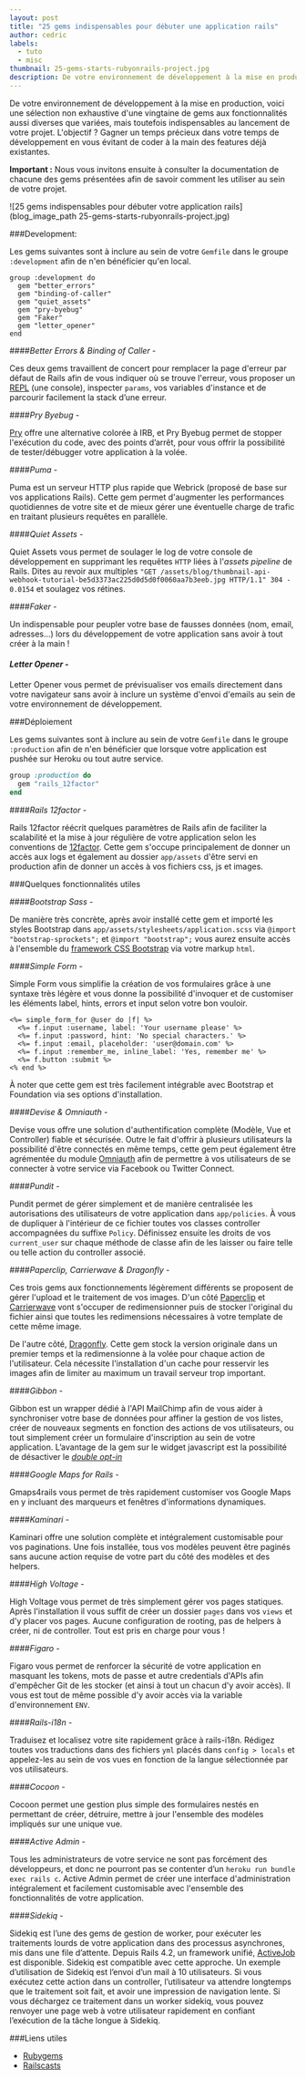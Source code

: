```yaml
---
layout: post
title: "25 gems indispensables pour débuter une application rails"
author: cedric
labels:
  - tuto
  - misc
thumbnail: 25-gems-starts-rubyonrails-project.jpg
description: De votre environnement de développement à la mise en production, voici une sélection non exhaustive d'une vingtaine de gems aux fonctionnalités aussi diverses que variées, toutefois indispensables au lancement de votre projet. L'objectif ? Gagner un temps précieux dans votre temps de développement en vous évitant de coder à la main des features déjà existantes.
---
```


De votre environnement de développement à la mise en production, voici une sélection non exhaustive d'une vingtaine de gems aux fonctionnalités aussi diverses que variées, mais toutefois indispensables au lancement de votre projet. L'objectif ? Gagner un temps précieux dans votre temps de développement en vous évitant de coder à la main des features déjà existantes.

**Important :** Nous vous invitons ensuite à consulter la documentation de chacune des gems présentées afin de savoir comment les utiliser au sein de votre projet.

![25 gems indispensables pour débuter votre application rails](blog_image_path 25-gems-starts-rubyonrails-project.jpg)


###Development:

Les gems suivantes sont à inclure au sein de votre `Gemfile` dans le groupe `:development` afin de n'en bénéficier qu'en local.

```
group :development do
  gem "better_errors"
  gem "binding-of-caller"
  gem "quiet_assets"
  gem "pry-byebug"
  gem "Faker"
  gem "letter_opener"
end
```

####*Better Errors & Binding of Caller* - [<i class="fa fa-github fa-1x"></i>](https://github.com/charliesome/better_errors)

Ces deux gems travaillent de concert pour remplacer la page d'erreur par défaut de Rails afin de vous indiquer où se trouve l'erreur, vous proposer un [REPL](http://en.wikipedia.org/wiki/Read%E2%80%93eval%E2%80%93print_loop) (une console), inspecter `params`, vos variables d'instance et de parcourir facilement la stack d’une erreur.

####*Pry Byebug* - [<i class="fa fa-github fa-1x"></i>](https://github.com/deivid-rodriguez/pry-byebug)

[Pry](https://vimeo.com/87710671) offre une alternative colorée à IRB, et Pry Byebug permet de stopper l'exécution du code, avec des points d’arrêt, pour vous offrir la possibilité de tester/débugger votre application à la volée.

####*Puma* - [<i class="fa fa-github fa-1x"></i>](https://github.com/puma/puma)

Puma est un serveur HTTP plus rapide que Webrick (proposé de base sur vos applications Rails). Cette gem permet d'augmenter les performances quotidiennes de votre site et de mieux gérer une éventuelle charge de trafic en traitant plusieurs requêtes en parallèle.


####*Quiet Assets* - [<i class="fa fa-github fa-1x"></i>](https://github.com/evrone/quiet_assets)

Quiet Assets vous permet de soulager le log de votre console de développement en supprimant les requêtes `HTTP` liées à l'*assets pipeline* de Rails. Dites au revoir aux multiples `"GET /assets/blog/thumbnail-api-webhook-tutorial-be5d3373ac225d0d5d0f0060aa7b3eeb.jpg HTTP/1.1" 304 - 0.0154` et soulagez vos rétines.


####*Faker* - [<i class="fa fa-github fa-1x"></i>](https://github.com/stympy/faker)

Un indispensable pour peupler votre base de fausses données (nom, email, adresses...) lors du développement de votre application sans avoir à tout créer à la main !

#### *Letter Opener*  - [<i class="fa fa-github fa-1x"></i>](https://github.com/ryanb/letter_opener)

Letter Opener vous permet de prévisualiser vos emails directement dans votre navigateur sans avoir à inclure un système d'envoi d'emails au sein de votre environnement de développement.


###Déploiement

Les gems suivantes sont à inclure au sein de votre `Gemfile` dans le groupe `:production` afin de n'en bénéficier que lorsque votre application est pushée sur Heroku ou tout autre service.

```ruby
group :production do
  gem "rails_12factor"
end
```

####*Rails 12factor* - [<i class="fa fa-github fa-1x"></i>](https://github.com/heroku/rails_12factor)

Rails 12factor réécrit quelques paramètres de Rails afin de faciliter la scalabilité et la mise à jour régulière de votre application selon les conventions de [12factor](http://12factor.net). Cette gem s'occupe principalement de donner un accès aux logs et également au dossier `app/assets` d'être servi en production afin de donner un accès à vos fichiers css, js et images.


###Quelques fonctionnalités utiles


####*Bootstrap Sass* - [<i class="fa fa-github fa-1x"></i>](https://github.com/twbs/bootstrap-sass#a-ruby-on-rails)

De manière très concrète, après avoir installé cette gem et importé les styles Bootstrap dans `app/assets/stylesheets/application.scss` via  `@import "bootstrap-sprockets";` et `@import "bootstrap";` vous aurez ensuite accès à l'ensemble du [framework CSS Bootstrap](http://getbootstrap.com/) via votre markup `html`.


####*Simple Form* - [<i class="fa fa-github fa-1x"></i>](https://github.com/plataformatec/simple_form)

Simple Form vous simplifie la création de vos formulaires grâce à une syntaxe très légère et vous donne la possibilité d'invoquer et de customiser les éléments label, hints, errors et input selon votre bon vouloir.

```erb
<%= simple_form_for @user do |f| %>
  <%= f.input :username, label: 'Your username please' %>
  <%= f.input :password, hint: 'No special characters.' %>
  <%= f.input :email, placeholder: 'user@domain.com' %>
  <%= f.input :remember_me, inline_label: 'Yes, remember me' %>
  <%= f.button :submit %>
<% end %>
```

À noter que cette gem est très facilement intégrable avec Bootstrap et Foundation via ses options d'installation.


####*Devise & Omniauth* - [<i class="fa fa-github fa-1x"></i>](https://github.com/plataformatec/devise)

Devise vous offre une solution d'authentification complète (Modèle, Vue et Controller) fiable et sécurisée. Outre le fait d'offrir à plusieurs utilisateurs la possibilité d'être connectés en même temps, cette gem peut également être agrémentée du module [Omniauth](https://github.com/intridea/omniauth) afin de permettre à vos utilisateurs de se connecter à votre service via Facebook ou Twitter Connect.


####*Pundit* - [<i class="fa fa-github fa-1x"></i>](https://github.com/elabs/pundit)

Pundit permet de gérer simplement et de manière centralisée les autorisations des utilisateurs de votre application dans `app/policies`. À vous de dupliquer à l'intérieur de ce fichier toutes vos classes controller accompagnées du suffixe `Policy`. Définissez ensuite les droits de vos `current_user` sur chaque méthode de classe afin de les laisser ou faire telle ou telle action du controller associé.


####*Paperclip, Carrierwave & Dragonfly* - [<i class="fa fa-github fa-1x"></i>](https://github.com/thoughtbot/paperclip)

Ces trois gems aux fonctionnements légèrement différents se proposent de gérer l'upload et le traitement de vos images. D'un côté [Paperclip](https://github.com/thoughtbot/paperclip) et [Carrierwave](https://github.com/carrierwaveuploader/carrierwave) vont s'occuper de redimensionner puis de stocker l'original du fichier ainsi que toutes les redimensions nécessaires à votre template de cette même image.

De l'autre côté, [Dragonfly](https://github.com/markevans/dragonfly). Cette gem stock la version originale dans un premier temps et la redimensionne à la volée pour chaque action de l'utilisateur. Cela nécessite l'installation d'un cache pour resservir les images afin de limiter au maximum un travail serveur trop important.

####*Gibbon* - [<i class="fa fa-github fa-1x"></i>](https://github.com/amro/gibbon)

Gibbon est un wrapper dédié à l'API MailChimp afin de vous aider à synchroniser votre base de données pour affiner la gestion de vos listes, créer de nouveaux segments en fonction des actions de vos utilisateurs, ou tout simplement créer un formulaire d'inscription au sein de votre application. L’avantage de la gem sur le widget javascript est la possibilité de désactiver le [*double opt-in*](http://blog.mailchimp.com/double-opt-in-vs-single-opt-in-stats/)


####*Google Maps for Rails* - [<i class="fa fa-github fa-1x"></i>](https://github.com/apneadiving/Google-Maps-for-Rails)

Gmaps4rails vous permet de très rapidement customiser vos Google Maps en y incluant des marqueurs et fenêtres d'informations dynamiques.


####*Kaminari* - [<i class="fa fa-github fa-1x"></i>](https://github.com/amatsuda/kaminari)

Kaminari offre une solution complète et intégralement customisable pour vos paginations. Une fois installée, tous vos modèles peuvent être paginés sans aucune action requise de votre part du côté des modèles et des helpers.


####*High Voltage* - [<i class="fa fa-github fa-1x"></i>](https://github.com/thoughtbot/high_voltage)

High Voltage vous permet de très simplement gérer vos pages statiques. Après l'installation il vous suffit de créer un dossier `pages` dans vos `views` et d'y placer vos pages. Aucune configuration de rooting, pas de helpers à créer, ni de controller. Tout est pris en charge pour vous !

####*Figaro* - [<i class="fa fa-github fa-1x"></i>](https://github.com/laserlemon/figaro)

Figaro vous permet de renforcer la sécurité de votre application en masquant les tokens, mots de passe et autre credentials d'APIs afin d'empêcher Git de les stocker (et ainsi à tout un chacun d'y avoir accès). Il vous est tout de même possible d'y avoir accès via la variable d'environnement `ENV`.


####*Rails-i18n* - [<i class="fa fa-github fa-1x"></i>](https://github.com/svenfuchs/i18n)

Traduisez et localisez votre site rapidement grâce à rails-i18n. Rédigez toutes vos traductions dans des fichiers `yml` placés dans `config > locals` et appelez-les au sein de vos vues en fonction de la langue sélectionnée par vos utilisateurs.


####*Cocoon* - [<i class="fa fa-github fa-1x"></i>]()

Cocoon permet une gestion plus simple des formulaires nestés en permettant de créer, détruire, mettre à jour l'ensemble des modèles impliqués sur une unique vue.


####*Active Admin* - [<i class="fa fa-github fa-1x"></i>](https://github.com/activeadmin/activeadmin)

Tous les administrateurs de votre service ne sont pas forcément des développeurs, et donc ne pourront pas se contenter d’un `heroku run bundle exec rails c`. Active Admin permet de créer une interface d'administration intégralement et facilement customisable avec l'ensemble des fonctionnalités de votre application.


####*Sidekiq* - [<i class="fa fa-github fa-1x"></i>](https://github.com/mperham/sidekiq)

Sidekiq est l’une des gems de gestion de worker, pour exécuter les traitements lourds de votre application dans des processus asynchrones, mis dans une file d’attente. Depuis Rails 4.2, un framework unifié, [ActiveJob](http://edgeguides.rubyonrails.org/active_job_basics.html) est disponible. Sidekiq est compatible avec cette approche. Un exemple d’utilisation de Sidekiq est l’envoi d’un mail à 10 utilisateurs. Si vous exécutez cette action dans un controller, l’utilisateur va attendre longtemps que le traitement soit fait, et avoir une impression de navigation lente. Si vous déchargez ce traitement dans un worker sidekiq, vous pouvez renvoyer une page web à votre utilisateur rapidement en confiant l’exécution de la tâche longue à Sidekiq.


###Liens utiles

- [Rubygems](https://rubygems.org/gems)
- [Railscasts](http://railscasts.com/)
